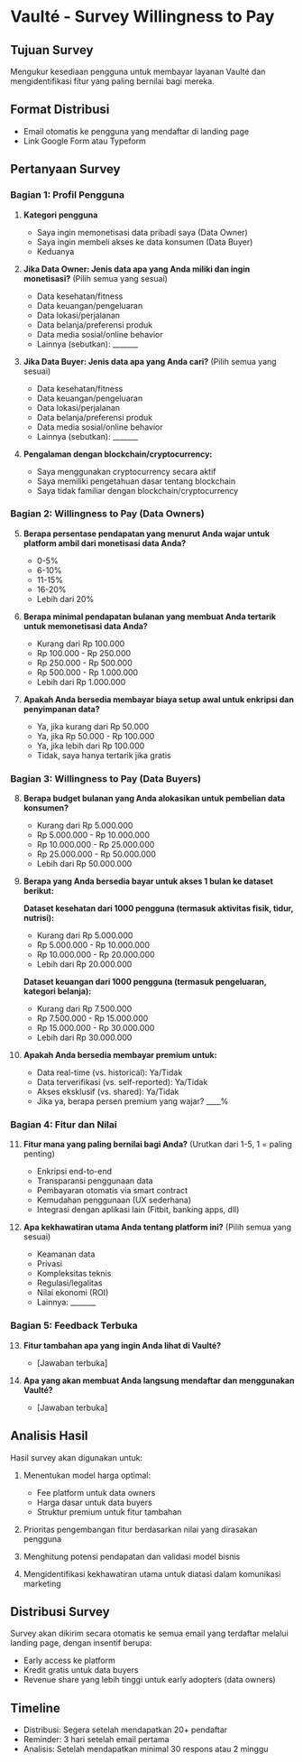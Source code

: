 # Vaulté - Survey Willingness to Pay

## Tujuan Survey
Mengukur kesediaan pengguna untuk membayar layanan Vaulté dan mengidentifikasi fitur yang paling bernilai bagi mereka.

## Format Distribusi
- Email otomatis ke pengguna yang mendaftar di landing page
- Link Google Form atau Typeform

## Pertanyaan Survey

### Bagian 1: Profil Pengguna

1. **Kategori pengguna**
   - Saya ingin memonetisasi data pribadi saya (Data Owner)
   - Saya ingin membeli akses ke data konsumen (Data Buyer)
   - Keduanya

2. **Jika Data Owner: Jenis data apa yang Anda miliki dan ingin monetisasi?** (Pilih semua yang sesuai)
   - Data kesehatan/fitness
   - Data keuangan/pengeluaran
   - Data lokasi/perjalanan
   - Data belanja/preferensi produk
   - Data media sosial/online behavior
   - Lainnya (sebutkan): _______

3. **Jika Data Buyer: Jenis data apa yang Anda cari?** (Pilih semua yang sesuai)
   - Data kesehatan/fitness
   - Data keuangan/pengeluaran
   - Data lokasi/perjalanan
   - Data belanja/preferensi produk
   - Data media sosial/online behavior
   - Lainnya (sebutkan): _______

4. **Pengalaman dengan blockchain/cryptocurrency:**
   - Saya menggunakan cryptocurrency secara aktif
   - Saya memiliki pengetahuan dasar tentang blockchain
   - Saya tidak familiar dengan blockchain/cryptocurrency

### Bagian 2: Willingness to Pay (Data Owners)

5. **Berapa persentase pendapatan yang menurut Anda wajar untuk platform ambil dari monetisasi data Anda?**
   - 0-5%
   - 6-10%
   - 11-15%
   - 16-20%
   - Lebih dari 20%

6. **Berapa minimal pendapatan bulanan yang membuat Anda tertarik untuk memonetisasi data Anda?**
   - Kurang dari Rp 100.000
   - Rp 100.000 - Rp 250.000
   - Rp 250.000 - Rp 500.000
   - Rp 500.000 - Rp 1.000.000
   - Lebih dari Rp 1.000.000

7. **Apakah Anda bersedia membayar biaya setup awal untuk enkripsi dan penyimpanan data?**
   - Ya, jika kurang dari Rp 50.000
   - Ya, jika Rp 50.000 - Rp 100.000
   - Ya, jika lebih dari Rp 100.000
   - Tidak, saya hanya tertarik jika gratis

### Bagian 3: Willingness to Pay (Data Buyers)

8. **Berapa budget bulanan yang Anda alokasikan untuk pembelian data konsumen?**
   - Kurang dari Rp 5.000.000
   - Rp 5.000.000 - Rp 10.000.000
   - Rp 10.000.000 - Rp 25.000.000
   - Rp 25.000.000 - Rp 50.000.000
   - Lebih dari Rp 50.000.000

9. **Berapa yang Anda bersedia bayar untuk akses 1 bulan ke dataset berikut:**
   
   **Dataset kesehatan dari 1000 pengguna (termasuk aktivitas fisik, tidur, nutrisi):**
   - Kurang dari Rp 5.000.000
   - Rp 5.000.000 - Rp 10.000.000
   - Rp 10.000.000 - Rp 20.000.000
   - Lebih dari Rp 20.000.000

   **Dataset keuangan dari 1000 pengguna (termasuk pengeluaran, kategori belanja):**
   - Kurang dari Rp 7.500.000
   - Rp 7.500.000 - Rp 15.000.000
   - Rp 15.000.000 - Rp 30.000.000
   - Lebih dari Rp 30.000.000

10. **Apakah Anda bersedia membayar premium untuk:**
    - Data real-time (vs. historical): Ya/Tidak
    - Data terverifikasi (vs. self-reported): Ya/Tidak
    - Akses eksklusif (vs. shared): Ya/Tidak
    - Jika ya, berapa persen premium yang wajar? ____%

### Bagian 4: Fitur dan Nilai

11. **Fitur mana yang paling bernilai bagi Anda?** (Urutkan dari 1-5, 1 = paling penting)
    - Enkripsi end-to-end
    - Transparansi penggunaan data
    - Pembayaran otomatis via smart contract
    - Kemudahan penggunaan (UX sederhana)
    - Integrasi dengan aplikasi lain (Fitbit, banking apps, dll)

12. **Apa kekhawatiran utama Anda tentang platform ini?** (Pilih semua yang sesuai)
    - Keamanan data
    - Privasi
    - Kompleksitas teknis
    - Regulasi/legalitas
    - Nilai ekonomi (ROI)
    - Lainnya: _______

### Bagian 5: Feedback Terbuka

13. **Fitur tambahan apa yang ingin Anda lihat di Vaulté?**
    - [Jawaban terbuka]

14. **Apa yang akan membuat Anda langsung mendaftar dan menggunakan Vaulté?**
    - [Jawaban terbuka]

## Analisis Hasil

Hasil survey akan digunakan untuk:

1. Menentukan model harga optimal:
   - Fee platform untuk data owners
   - Harga dasar untuk data buyers
   - Struktur premium untuk fitur tambahan

2. Prioritas pengembangan fitur berdasarkan nilai yang dirasakan pengguna

3. Menghitung potensi pendapatan dan validasi model bisnis

4. Mengidentifikasi kekhawatiran utama untuk diatasi dalam komunikasi marketing

## Distribusi Survey

Survey akan dikirim secara otomatis ke semua email yang terdaftar melalui landing page, dengan insentif berupa:
- Early access ke platform
- Kredit gratis untuk data buyers
- Revenue share yang lebih tinggi untuk early adopters (data owners)

## Timeline
- Distribusi: Segera setelah mendapatkan 20+ pendaftar
- Reminder: 3 hari setelah email pertama
- Analisis: Setelah mendapatkan minimal 30 respons atau 2 minggu